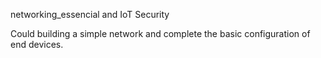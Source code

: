 networking_essencial and IoT Security

Could building a simple network and complete the basic configuration of end devices.

